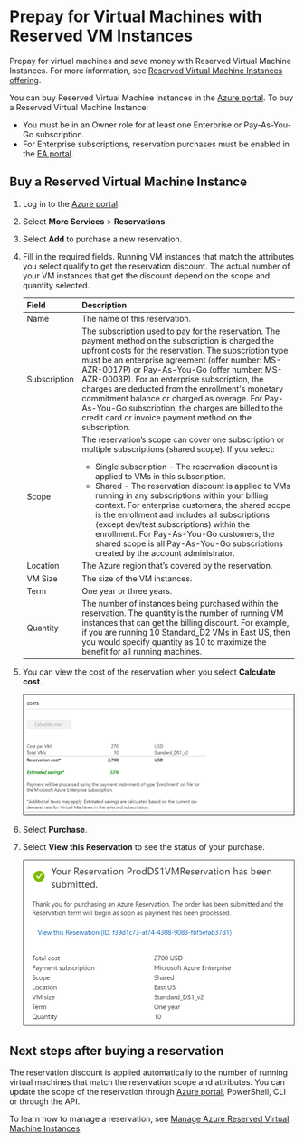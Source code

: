 ﻿# Prepay for Virtual Machines with Reserved VM Instances

Prepay for virtual machines and save money with Reserved Virtual Machine Instances. For more information, see [Reserved Virtual Machine Instances offering](https://azure.microsoft.com/pricing/reserved-vm-instances/).

You can buy Reserved Virtual Machine Instances in the [Azure portal](https://portal.azure.com). To buy a Reserved Virtual Machine Instance:
-	You must be in an Owner role for at least one Enterprise or Pay-As-You-Go subscription.
-	For Enterprise subscriptions, reservation purchases must be enabled in the [EA portal](https://ea.azure.com).

## Buy a Reserved Virtual Machine Instance
1. Log in to the [Azure portal](https://portal.azure.com).
2. Select **More Services** > **Reservations**.
3. Select **Add** to purchase a new reservation.
4. Fill in the required fields. Running VM instances that match the attributes you select qualify to get the reservation discount. The actual number of your VM instances that get the discount depend on the scope and quantity selected.

    | Field      | Description|
    |:------------|:--------------|
    |Name        |The name of this reservation.| 
    |Subscription|The subscription used to pay for the reservation. The payment method on the subscription is charged the upfront costs for the reservation. The subscription type must be an enterprise agreement (offer number: MS-AZR-0017P) or Pay-As-You-Go (offer number: MS-AZR-0003P). For an enterprise subscription, the charges are deducted from the enrollment's monetary commitment balance or charged as overage. For Pay-As-You-Go subscription, the charges are billed to the credit card or invoice payment method on the subscription.|    
    |Scope       |The reservation’s scope can cover one subscription or multiple subscriptions (shared scope). If you select: <ul><li>Single subscription - The reservation discount is applied to VMs in this subscription. </li><li>Shared - The reservation discount is applied to VMs running in any subscriptions within your billing context. For enterprise customers, the shared scope is the enrollment and includes all subscriptions (except dev/test subscriptions) within the enrollment. For Pay-As-You-Go customers, the shared scope is all Pay-As-You-Go subscriptions created by the account administrator.</li></ul>|
    |Location    |The Azure region that’s covered by the reservation.|    
    |VM Size     |The size of the VM instances.|
    |Term        |One year or three years.|
    |Quantity    |The number of instances being purchased within the reservation. The quantity is the number of running VM instances that can get the billing discount. For example, if you are running 10 Standard_D2 VMs in East US, then you would specify quantity as 10 to maximize the benefit for all running machines. |
5. You can view the cost of the reservation when you select **Calculate cost**.

    ![Screenshot before submitting reservation purchase](./media/virtual-machines-buy-compute-reservations/virtualmachines-reservedvminstance-purchase.png)

6. Select **Purchase**.
7. Select **View this Reservation** to see the status of your purchase.

    ![Screenshot before submitting reservation purchase](./media/virtual-machines-buy-compute-reservations/virtualmachines-reservedvmInstance-submit.png)

## Next steps after buying a reservation
The reservation discount is applied automatically to the number of running virtual machines that match the reservation scope and attributes. You can update the scope of the reservation through [Azure portal](https://portal.azure.com), PowerShell, CLI or through the API. 

To learn how to manage a reservation, see [Manage Azure Reserved Virtual Machine Instances](https://go.microsoft.com/fwlink/?linkid=861613).

